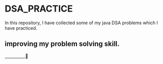 # DSA_PRACTICE

In this repository, I have collected some of my java DSA problems which I have practiced.


## improving my problem solving skill.
,,,,,,,,,,,,,,,,🙂
